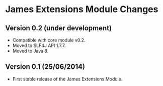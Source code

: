 James Extensions Module Changes
===============================


Version 0.2 (under development)
---------------------------------

 - Compatible with core module v0.2.
 - Moved to SLF4J API 1.7.7.
 - Moved to Java 8.


Version 0.1 (25/06/2014)
------------------------

 - First stable release of the James Extensions Module.